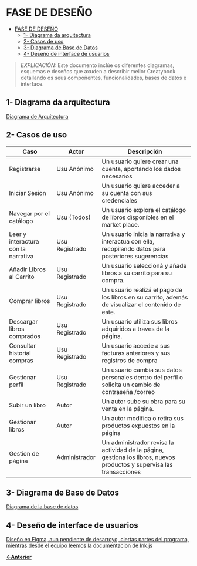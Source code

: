 # FASE DE DESEÑO

- [FASE DE DESEÑO](#fase-de-deseño)
  - [1- Diagrama da arquitectura](#1--diagrama-da-arquitectura)
  - [2- Casos de uso](#2--casos-de-uso)
  - [3- Diagrama de Base de Datos](#3--diagrama-de-base-de-datos)
  - [4- Deseño de interface de usuarios](#4--deseño-de-interface-de-usuarios)

> *EXPLICACIÓN:* Este documento inclúe os diferentes diagramas, esquemas e deseños que axuden a describir mellor Creatybook detallando os seus compoñentes, funcionalidades, bases de datos e interface.

## 1- Diagrama da arquitectura

[Diagrama de Arquitectura](./img/diagrama_arqu.png)

## 2- Casos de uso

| Caso                                | Actor          | Descripción                                                                                                            |
|-------------------------------------|----------------|------------------------------------------------------------------------------------------------------------------------|
| Registrarse                         | Usu Anónimo    | Un usuario quiere crear una cuenta, aportando los dados necesarios                                                     |
| Iniciar Sesion                      | Usu Anónimo    | Un usuario quiere acceder a su cuenta con sus credenciales                                                             |
| Navegar por el catálogo             | Usu (Todos)    | Un usuario explora el catálogo de libros disponibles en el market place.                                               |
| Leer y interactura con la narrativa | Usu Registrado | Un usuario inicia la narrativa y interactua con ella, recopilando datos para posteriores sugerencias                   |
| Añadir Libros al Carrito            | Usu Registrado | Un usuario seleccioná y añade libros a su carrito para su compra.                                                      |
| Comprar libros                      | Usu Registrado | Un usuario realizá el pago de los libros en su carrito, además de visualizar el contenido de este.                     |
| Descargar libros comprados          | Usu Registrado | Un usuario utiliza sus libros adquiridos a traves de la página.                                                        |
| Consultar historial compras         | Usu Registrado | Un usuario accede a sus facturas anteriores y sus registros de compra                                                  |
| Gestionar perfil                    | Usu Registrado | Un usuario cambia sus datos personales dentro del perfil o solicita un cambio de contraseña /correo                    |
| Subir un libro                      | Autor          | Un autor sube su obra para su venta en la página.                                                                      |
| Gestionar libros                    | Autor          | Un autor modifica o retira sus productos expuestos en la página                                                        |
| Gestion de página                   | Administrador  | Un administrador revisa la actividad de la página, gestiona los libros, nuevos productos y supervisa las transacciones |

## 3- Diagrama de Base de Datos

[Diagrama de la base de datos](./img/diagrama_bd.png)

## 4- Deseño de interface de usuarios

[Diseño en Figma, aun pendiente de desarroyo, ciertas partes del programa, mientras desde el equipo leemos la documentacion de Ink.js](https://www.figma.com/design/hycIRuFIyNZrk2KMTfJNzu/Untitled?node-id=0-1&p=f&t=AbEN9U05hYwveHru-0)

[**<-Anterior**](../../README.md)
